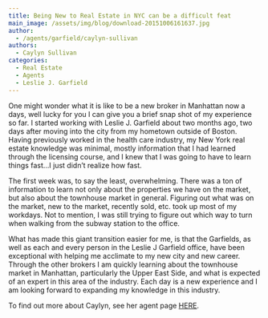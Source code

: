 ```yaml
---
title: Being New to Real Estate in NYC can be a difficult feat
main_image: /assets/img/blog/download-20151006161637.jpg
author:
  - /agents/garfield/caylyn-sullivan
authors:
  - Caylyn Sullivan
categories:
  - Real Estate
  - Agents
  - Leslie J. Garfield
---
```

<p>One might wonder what it is like to be a new broker in Manhattan now a days, well lucky for you I can give you a brief snap shot of my experience so far.  I started working with Leslie J. Garfield about two months ago, two days after moving into the city from my hometown outside of Boston.  Having previously worked in the health care industry, my New York real estate knowledge was minimal, mostly information that I had learned through the licensing course, and I knew that I was going to have to learn things fast…I just didn’t realize how fast. </p><p>The first week was, to say the least, overwhelming.  There was a ton of information to learn not only about the properties we have on the market, but also about the townhouse market in general.  Figuring out what was on the market, new to the market, recently sold, etc. took up most of my workdays.  Not to mention, I was still trying to figure out which way to turn when walking from the subway station to the office.<br></p><p>What has made this giant transition easier for me, is that the Garfields, as well as each and every person in the Leslie J Garfield office, have been exceptional with helping me acclimate to my new city and new career.  Through the other brokers I am quickly learning about the townhouse market in Manhattan, particularly the Upper East Side, and what is expected of an expert in this area of the industry.  Each day is a new experience and I am looking forward to expanding my knowledge in this industry.<br></p><p>To find out more about Caylyn, see her agent page <a href="http://lesliegarfield.com/agent/25">HERE</a>. <br></p>